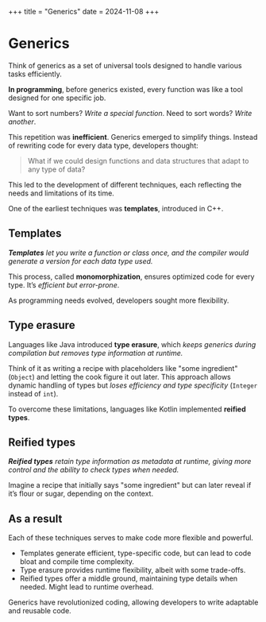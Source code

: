 +++
title = "Generics"
date = 2024-11-08
+++
# Generics

Think of generics as a set of universal tools designed to handle various tasks efficiently. 

**In programming**, before generics existed, every function was like a tool designed for one specific job.

Want to sort numbers? *Write a special function*.
Need to sort words? *Write another*.

This repetition was **inefficient**. Generics emerged to simplify things. Instead of rewriting code for every data type, developers thought: 
> What if we could design functions and data structures that adapt to any type of data?

This led to the development of different techniques, each reflecting the needs and limitations of its time.

One of the earliest techniques was **templates**, introduced in C++. 

## Templates

***Templates** let you write a function or class once, and the compiler would generate a version for each data type used.*

This process, called **monomorphization**, ensures optimized code for every type. It’s *efficient but error-prone*.

As programming needs evolved, developers sought more flexibility.

## Type erasure

Languages like Java introduced **type erasure**, which *keeps generics during compilation but removes type information at runtime.*

Think of it as writing a recipe with placeholders like "some ingredient" (`Object`) and letting the cook figure it out later. This approach allows dynamic handling of types but *loses efficiency and type specificity* (`Integer` instead of `int`).

To overcome these limitations, languages like Kotlin implemented **reified types**.

## Reified types

***Reified types** retain type information as metadata at runtime, giving more control and the ability to check types when needed.*

Imagine a recipe that initially says "some ingredient" but can later reveal if it’s flour or sugar, depending on the context.

## As a result

Each of these techniques serves to make code more flexible and powerful.

- Templates generate efficient, type-specific code, but can lead to code bloat and compile time complexity.
- Type erasure provides runtime flexibility, albeit with some trade-offs.
- Reified types offer a middle ground, maintaining type details when needed. Might lead to runtime overhead.

Generics have revolutionized coding, allowing developers to write adaptable and reusable code.
